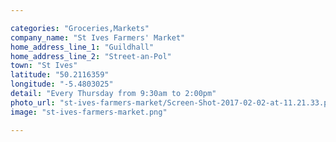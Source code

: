 ```yaml
---

categories: "Groceries,Markets"
company_name: "St Ives Farmers' Market"
home_address_line_1: "Guildhall"
home_address_line_2: "Street-an-Pol"
town: "St Ives"
latitude: "50.2116359"
longitude: "-5.4803025"
detail: "Every Thursday from 9:30am to 2:00pm"
photo_url: "st-ives-farmers-market/Screen-Shot-2017-02-02-at-11.21.33.png.png"
image: "st-ives-farmers-market.png"

---
```

